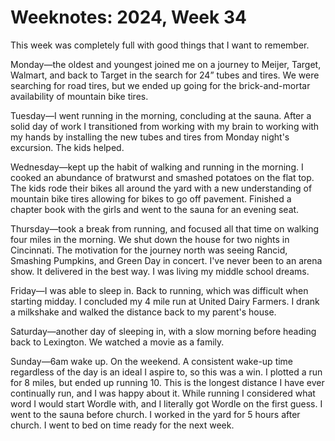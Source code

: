 <template data-parse>2024-08-26 #weeknotes</template>

# Weeknotes: 2024, Week 34

This week was completely full with good things that I want to remember.

Monday—the oldest and youngest joined me on a journey to Meijer, Target, Walmart, and back to Target in the search for 24” tubes and tires. We were searching for road tires, but we ended up going for the brick-and-mortar availability of mountain bike tires.

Tuesday—I went running in the morning, concluding at the sauna. After a solid day of work I transitioned from working with my brain to working with my hands by installing the new tubes and tires from Monday night's excursion. The kids helped.

Wednesday—kept up the habit of walking and running in the morning. I cooked an abundance of bratwurst and smashed potatoes on the flat top. The kids rode their bikes all around the yard with a new understanding of mountain bike tires allowing for bikes to go off pavement. Finished a chapter book with the girls and went to the sauna for an evening seat. 

Thursday—took a break from running, and focused all that time on walking four miles in the morning. We shut down the house for two nights in Cincinnati. The motivation for the journey north was seeing Rancid, Smashing Pumpkins, and Green Day in concert. I've never been to an arena show. It delivered in the best way. I was living my middle school dreams.

Friday—I was able to sleep in. Back to running, which was difficult when starting midday. I concluded my 4 mile run at United Dairy Farmers. I drank a milkshake and walked the distance back to my parent's house.

Saturday—another day of sleeping in, with a slow morning before heading back to Lexington. We watched a movie as a family.

Sunday—6am wake up. On the weekend. A consistent wake-up time regardless of the day is an ideal I aspire to, so this was a win. I plotted a run for 8 miles, but ended up running 10. This is the longest distance I have ever continually run, and I was happy about it. While running I considered what word I would start Wordle with, and I literally got Wordle on the first guess. I went to the sauna before church. I worked in the yard for 5 hours after church. I went to bed on time ready for the next week.